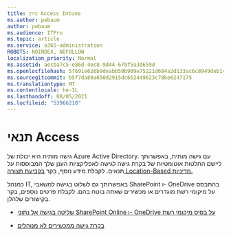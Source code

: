 ```yaml
---
title: מותן Access Intune
ms.author: pebaum
author: pebaum
ms.audience: ITPro
ms.topic: article
ms.service: o365-administration
ROBOTS: NOINDEX, NOFOLLOW
localization_priority: Normal
ms.assetid: aecba7c5-e86d-4ec8-9d44-679f5a3d659d
ms.openlocfilehash: 5f691e626b9deabb59b909e75221d684a2d133ac6c8949deb148b5646c0d117c
ms.sourcegitcommit: b5f7da89a650d2915dc652449623c78be6247175
ms.translationtype: MT
ms.contentlocale: he-IL
ms.lasthandoff: 08/05/2021
ms.locfileid: "53966218"
---
```

# <a name="conditional-access"></a>תנאי Access

גישה מותית היא יכולת של Azure Active Directory. עם גישה מותית, באפשרותך ליישם החלטות אוטומטיות של בקרת גישה לגישה לאפליקציות הענן שלך המבוססות על תנאים. לקבלת מידע נוסף, בקר [בקביעת תצורה Location-Based מדיניות.](https://docs.microsoft.com/azure/active-directory/conditional-access/overview)

כמנהל IT, באפשרותך גם לשלוט בגישה למשאבי SharePoint ו- OneDrive בהתבסס על מיקומי רשת מוגדרים או מכשירים שאתה בוטח בהם. לקבלת פרטים נוספים, בקר בקישורים שלהלן.

- [שליטה בגישה אל נתוני SharePoint Online ו- OneDrive על בסיס מיקומי רשת](https://docs.microsoft.com/sharepoint/control-access-based-on-network-location)

- [בקרת גישה ממכשירים לא מנוהלים](https://docs.microsoft.com/sharepoint/control-access-from-unmanaged-devices)

